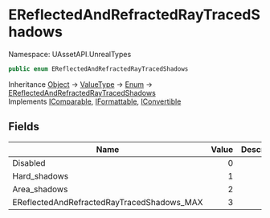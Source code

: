 # EReflectedAndRefractedRayTracedShadows

Namespace: UAssetAPI.UnrealTypes

```csharp
public enum EReflectedAndRefractedRayTracedShadows
```

Inheritance [Object](https://docs.microsoft.com/en-us/dotnet/api/system.object) → [ValueType](https://docs.microsoft.com/en-us/dotnet/api/system.valuetype) → [Enum](https://docs.microsoft.com/en-us/dotnet/api/system.enum) → [EReflectedAndRefractedRayTracedShadows](./uassetapi.unrealtypes.ereflectedandrefractedraytracedshadows.md)<br>
Implements [IComparable](https://docs.microsoft.com/en-us/dotnet/api/system.icomparable), [IFormattable](https://docs.microsoft.com/en-us/dotnet/api/system.iformattable), [IConvertible](https://docs.microsoft.com/en-us/dotnet/api/system.iconvertible)

## Fields

| Name | Value | Description |
| --- | --: | --- |
| Disabled | 0 |  |
| Hard_shadows | 1 |  |
| Area_shadows | 2 |  |
| EReflectedAndRefractedRayTracedShadows_MAX | 3 |  |
